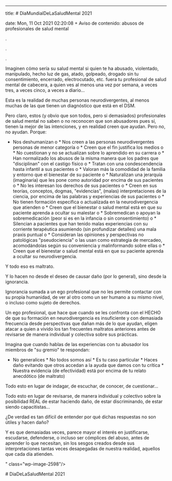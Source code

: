 ---

title: # DiaMundialDeLaSaludMental 2021

date: Mon, 11 Oct 2021 02:20:08 +
Aviso de contenido: abusos de profesionales de salud mental

.

.

.

Imaginen cómo sería su salud mental si quien te ha abusado, violentado, manipulado, hecho luz de gas, atado, golpeado, drogado sin tu consentimiento, encerrado, electrocutado, etc. fuera tu profesional de salud mental de cabecera, a quien ves al menos una vez por semana, a veces tres, a veces cinco, a veces a diario…

Esta es la realidad de muchas personas neurodivergentes, al menos muchas de las que tienen un diagnóstico que está en el DSM.

Pero claro, estos (y obvio que son todos, pero si demasiados) profesionales de salud mental no saben o no reconocen que son abusadores pues sí, tienen la mejor de las intenciones, y en realidad creen que ayudan. Pero no, no ayudan. Porque:

  * Nos deshumanizan o  * Nos creen a las personas neurodivergentes personas de menor categoría o  * Creen que el fin justifica los medios o  * No cuestionan y no se actualizan sobre lo aprendido en su carrera o  * Han normalizado los abusos de la misma manera que los padres que "disciplinan" con el castigo físico o   * Tratan con una condescendencia hasta infantil a sus pacientes o  * Valoran más la comodidad de la familia y entorno que el bienestar de su paciente o  * Naturalizan una jerarquía (imaginaria) que les pone como autoridad por encima de sus pacientes o  * No les interesan los derechos de sus pacientes o  * Creen en sus teorías, conceptos, dogmas, "evidencias", (malas) interpretaciones de la ciencia, por encima de las palabras y experiencias de sus pacientes o  * No tienen formación específica o actualizada en la neurodivergencia que atienden o  * Creen que el bienestar o salud mental está en que su paciente aprenda a ocultar su malestar o  * Sobremedican o apoyan la sobremedicación (peor si es en la infancia o sin consentimiento) o  * Silencian a pacientes que han tenido malas experiencias con su corriente terapéutica asumiendo (sin profundizar detalles) una mala praxis puntual o  * Consideran las opiniones y perspectivas no patológicas "pseudociencia" o las usan como estrategia de mercadeo, acomodándolas según su conveniencia y malinformando sobre ellas o  * Creen que el bienestar o salud mental está en que su paciente aprenda a ocultar su neurodivergencia.  

Y todo eso es maltrato.

Y lo hacen no desde el deseo de causar daño (por lo general), sino desde la ignorancia.

Ignorancia sumada a un ego profesional que no les permite contactar con su propia humanidad, de ver al otro como un ser humano a su mismo nivel, o incluso como sujeto de derechos.

Un ego profesional, que hace que cuando se les confronta con el HECHO de que su formación en neurodivergencia es insuficiente y con demasiada frecuencia desde perspectivas que dañan más de lo que ayudan, eligen atacar a quien a vivido los tan frecuentes maltratos anteriores antes de revisarse de manera individual y colectiva sobre sus prácticas.

Imagina que cuando hablas de las experiencias con tu abusador los miembros de "su gremio" te respondan:

  * No generalices  * No todos somos así  * Es tu caso particular  * Haces daño evitando que otros accedan a la ayuda que damos con tu crítica  * Nuestra evidencia (de efectividad) está por encima de tu relato anecdótico (de maltrato)  

Todo esto en lugar de indagar, de escuchar, de conocer, de cuestionar...

Todo esto en lugar de revisarse, de manera individual y colectivo sobre la posibilidad REAL de estar haciendo daño, de estar discriminando, de estar siendo capacitistas...

¿De verdad es tan difícil de entender por qué dichas respuestas no son útiles y hacen daño? 

Y es que demasiadas veces, parece mayor el interés en justificarse, escudarse, defenderse, o incluso ser cómplices del abuso, antes de aprender lo que necesitan, sin los sesgos creados desde sus interpretaciones tantas veces desapegadas de nuestra realidad, aquellos que cada día atienden. 

" class="wp-image-2598"/><figcaption># DiaDeLaSaludMental 2021</figcaption></figure>
